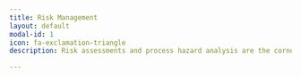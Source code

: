 ```yaml
---
title: Risk Management
layout: default
modal-id: 1
icon: fa-exclamation-triangle
description: Risk assessments and process hazard analysis are the cornerstones of well-engineered projects. Executing these analyses allows identification of areas requiring improvement, and drives the safety in design process for the project team. Black Ice Systems provide facilitation services in a range of analysis techniques including HAZID, HAZOP, and What-If analysis. In addition to basic risk assessments, our background in functional safety allows us to facilitate SIL determination, category selection, and performance level selection. <br> Our facilitators have strong backgrounds in mining and materials handling, as well as experience in functional safety project execution. This experience base allows us to deliver high quality, cost effective, facilitation services. Contact us today to discuss how Black Ice Systems can assist with your next risk assessment activity.

---
```

